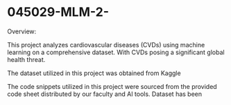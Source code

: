 # 045029-MLM-2-

Overview:

This project analyzes cardiovascular diseases (CVDs) using machine learning on a comprehensive dataset. With CVDs posing a significant global health threat.

The dataset utilized in this project was obtained from Kaggle

The code snippets utilized in this project were sourced from the provided code sheet distributed by our faculty and AI tools.
Dataset has been 
